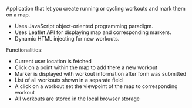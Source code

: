 Application that let you create running or cycling workouts and mark them on a map.

- Uses JavaScript object-oriented programming paradigm.
- Uses Leaflet API for displaying map and corresponding markers.
- Dynamic HTML injecting for new workouts.

Functionalities:
- Current user location is fetched
- Click on a point within the map to add there a new workout
- Marker is displayed with workout information after form was submitted
- List of all workouts shown in a separate field
- A click on a workout set the viewpoint of the map to corresponding workout
- All workouts are stored in the local browser storage
